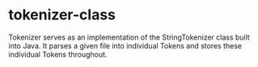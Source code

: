 # tokenizer-class
Tokenizer serves as an implementation of the StringTokenizer class built into Java. It parses a given file into individual Tokens and stores these individual Tokens throughout.
